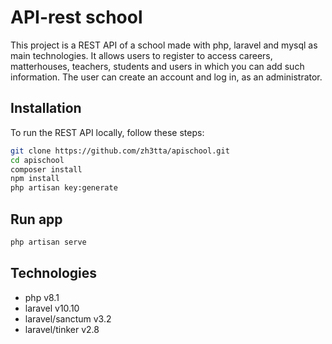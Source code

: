 # API-rest school 

This project is a REST API of a school made with php, laravel and mysql as main technologies. It allows users to register to access careers, matterhouses, teachers, students and users in which you can add such information. The user can create an account and log in, as an administrator.

## Installation

To run the REST API locally, follow these steps:

```bash
git clone https://github.com/zh3tta/apischool.git
cd apischool
composer install
npm install
php artisan key:generate 
```

## Run app

```bash
php artisan serve
```

## Technologies

- php v8.1
- laravel v10.10
- laravel/sanctum v3.2
- laravel/tinker v2.8
